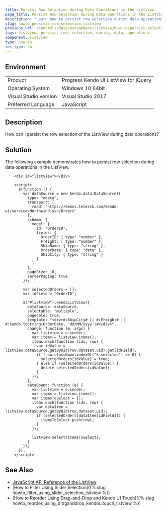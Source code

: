 ```yaml
---
title: Persist Row Selection during Data Operations in the ListView
page_title: Persist Row Selection during Data Operations in the ListView
description: "Learn how to persist row selection during data operations in a Kendo UI ListView widget."
slug: howto_persists_row_selection_listview
previous_url: /controls/data-management/listview/how-to/persist-selection-after-data-operations
tags: listview, persist, row, selection, during, data, operations
component: listview
type: how-to
res_type: kb
---
```


## Environment

<table>
 <tr>
  <td>Product</td>
  <td>Progress Kendo UI ListView for jQuery</td>
 </tr>
 <tr>
  <td>Operating System</td>
  <td>Windows 10 64bit</td>
 </tr>
 <tr>
  <td>Visual Studio version</td>
  <td>Visual Studio 2017</td>
 </tr>
 <tr>
  <td>Preferred Language</td>
  <td>JavaScript</td>
 </tr>
</table>

## Description

How can I persist the row selection of the ListView during data operations?

## Solution

The following example demonstrates how to persist row selection during data operations in the ListView.

```dojo
    <div id="listview"></div>

    <script>
      $(function () {
        var dataSource = new kendo.data.DataSource({
          type: "odata",
          transport: {
            read: "https://demos.telerik.com/kendo-ui/service/Northwind.svc/Orders"
          },
          schema: {
            model: {
              id: "OrderID",
              fields: {
                OrderID: { type: "number" },
                Freight: { type: "number" },
                ShipName: { type: "string" },
                OrderDate: { type: "date" },
                ShipCity: { type: "string" }
              }
            }
          },
          pageSize: 10,
          serverPaging: true
        });

        var selectedOrders = [];
        var idField = "OrderID";

        $("#listview").kendoListView({
          dataSource: dataSource,
          selectable: "multiple",
          pageable: true,
          template: "<div>#:ShipCity# || #:Freight# || #:kendo.toString(OrderDate, 'dd/MM/yyyy')#</div>",
          change: function (e, args) {
            var listview = e.sender;
            var items = listview.items();
            items.each(function (idx, row) {
              var idValue = listview.dataSource.getByUid(row.dataset.uid).get(idField);
              if (row.className.indexOf("k-selected") >= 0) {
                selectedOrders[idValue] = true;
              } else if (selectedOrders[idValue]) {
                delete selectedOrders[idValue];
              }
            });
          },
          dataBound: function (e) {
            var listview = e.sender;
            var items = listview.items();
            var itemsToSelect = [];
            items.each(function (idx, row) {
              var dataItem = listview.dataSource.getByUid(row.dataset.uid);
              if (selectedOrders[dataItem[idField]]) {
                itemsToSelect.push(row);
              }
            });

            listview.select(itemsToSelect);
          }
        });
      });
    </script>
```

## See Also

* [JavaScript API Reference of the ListView](/api/javascript/ui/listview)
* [How to Filter Using Slider Selection]({% slug howto_filter_using_slider_selection_listview %})
* [How to Reorder Using Drag-and-Drop and Kendo UI Touch]({% slug howto_reorder_using_draganddrop_kendouitouch_listview %})
